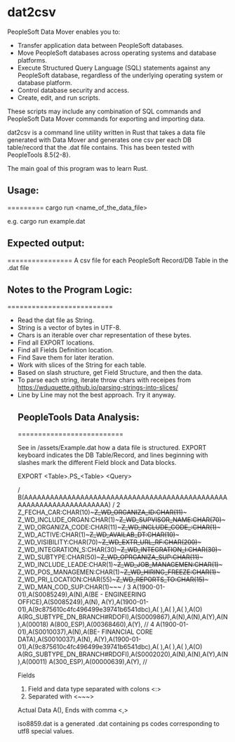 # dat2csv

PeopleSoft Data Mover enables you to:

- Transfer application data between PeopleSoft databases.
- Move PeopleSoft databases across operating systems and database platforms.
- Execute Structured Query Language (SQL) statements against any PeopleSoft database, regardless of the underlying operating system or database platform.
- Control database security and access.
- Create, edit, and run scripts.

These scripts may include any combination of SQL commands and PeopleSoft Data Mover commands for exporting and importing data.

dat2csv is a command line utility written in Rust that takes a data file generated with Data Mover and generates one csv per each DB table/record that the .dat file contains. This has been tested with PeopleTools 8.5{2-8}. 

The main goal of this program was to learn Rust.

## Usage:
=========
cargo run <name_of_the_data_file>

e.g. cargo run example.dat

## Expected output:
================
A csv file for each PeopleSoft Record/DB Table in the .dat file

## Notes to the Program Logic:
==========================
- Read the dat file as String. 
- String is a vector of bytes in UTF-8. 
- Chars is an iterable over char representation of these bytes.
- Find all EXPORT <table> locations. 
- Find all Fields Definition location. 
- Find Save them for later iteration. 
- Work with slices of the String for each table.
- Based on slash structure, get Field Structure, and then the data. 
- To parse each string, iterate throw chars with receipes from https://wduquette.github.io/parsing-strings-into-slices/
- Line by Line may not the best approach. Try it anyway.


## PeopleTools Data Analysis:
==========================

See in /assets/Example.dat how a data file is structured. EXPORT keyboard indicates the DB Table/Record, and lines beginning with slashes mark the different Field block and Data blocks.

EXPORT \<Table\>.PS_\<Table\> \<Query\>

\/
B(AAAAAAAAAAAAAAAAAAAAAAAAAAAAAAAAAAAAAAAAAAAAAAAAAAAAAAAAAAAAAAAAAAAA)
\/ 2
Z_FECHA_CAR:CHAR(10)~~~Z_WD_ORGANIZA_ID:CHAR(11)~~~
Z_WD_INCLUDE_ORGAN:CHAR(1)~~~Z_WD_SUPVISOR_NAME:CHAR(70)~~~
Z_WD_ORGANIZA_CODE:CHAR(11)~~~Z_WD_INCLUDE_CODE_:CHAR(1)~~~
Z_WD_ACTIVE:CHAR(1)~~~Z_WD_AVAILAB_DT:CHAR(10)~~~
Z_WD_VISIBILITY:CHAR(70)~~~Z_WD_EXTR_URL_RF:CHAR(200)~~~
Z_WD_INTEGRATION_S:CHAR(30)~~~Z_WD_INTEGRATION_I:CHAR(30)~~~
Z_WD_SUBTYPE:CHAR(50)~~~Z_WD_OPRGANIZA_SUP:CHAR(11)~~~
Z_WD_INCLUDE_LEADE:CHAR(1)~~~Z_WD_JOB_MANAGEMEN:CHAR(1)~~~
Z_WD_POS_MANAGEMEN:CHAR(1)~~~Z_WD_HIRING_FREEZE:CHAR(1)~~~
Z_WD_PRI_LOCATION:CHAR(55)~~~Z_WD_REPORTS_TO:CHAR(15)~~~
Z_WD_MAN_COD_SUP:CHAR(1)~~~
\/ 3
A(1900-01-01),A(S0085249),A(N),A(BE - ENGINEERING OFFICE),A(S0085249),A(N),
A(Y),A(1900-01-01),A(9c875610c4fc496499e39741b6541dbc),A( ),A( ),A( ),A(O)
A(RG_SUBTYPE_DN_BRANCH#RDOFI),A(S0009867),A(N),A(N),A(Y),A(N),A(00018)
A(800_ESP),A(00368460),A(Y),
\/\/ 4
A(1900-01-01),A(S0010037),A(N),A(BE- FINANCIAL CORE DATA),A(S0010037),A(N),
A(Y),A(1900-01-01),A(9c875610c4fc496499e39741b6541dbc),A( ),A( ),A( ),A(O)
A(RG_SUBTYPE_DN_BRANCH#RDOFI),A(S0002020),A(N),A(N),A(Y),A(N),A(00011)
A(300_ESP),A(00000639),A(Y),
\/\/

Fields
1) Field and data type separated with colons <:>
2) Separated with <~~~>

Actual Data
A(),
Ends with comma <,>

iso8859.dat is a generated .dat containing ps codes corresponding to utf8 special values.
